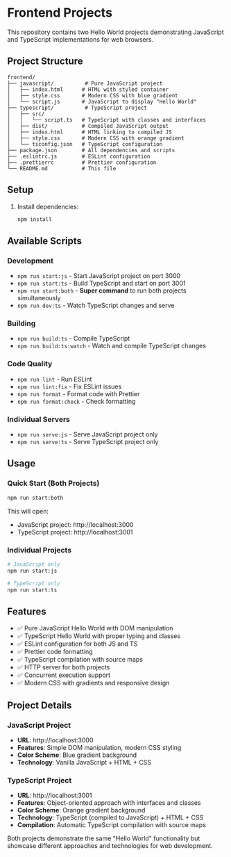 # Frontend Projects

This repository contains two Hello World projects demonstrating JavaScript and TypeScript implementations for web browsers.

## Project Structure

```
frontend/
├── javascript/          # Pure JavaScript project
│   ├── index.html      # HTML with styled container
│   ├── style.css       # Modern CSS with blue gradient
│   └── script.js       # JavaScript to display "Hello World"
├── typescript/          # TypeScript project
│   ├── src/
│   │   └── script.ts   # TypeScript with classes and interfaces
│   ├── dist/           # Compiled JavaScript output
│   ├── index.html      # HTML linking to compiled JS
│   ├── style.css       # Modern CSS with orange gradient
│   └── tsconfig.json   # TypeScript configuration
├── package.json        # All dependencies and scripts
├── .eslintrc.js        # ESLint configuration
├── .prettierrc         # Prettier configuration
└── README.md           # This file
```

## Setup

1. Install dependencies:
   ```bash
   npm install
   ```

## Available Scripts

### Development

- `npm run start:js` - Start JavaScript project on port 3000
- `npm run start:ts` - Build TypeScript and start on port 3001
- `npm run start:both` - **Super command** to run both projects simultaneously
- `npm run dev:ts` - Watch TypeScript changes and serve

### Building

- `npm run build:ts` - Compile TypeScript
- `npm run build:ts:watch` - Watch and compile TypeScript changes

### Code Quality

- `npm run lint` - Run ESLint
- `npm run lint:fix` - Fix ESLint issues
- `npm run format` - Format code with Prettier
- `npm run format:check` - Check formatting

### Individual Servers

- `npm run serve:js` - Serve JavaScript project only
- `npm run serve:ts` - Serve TypeScript project only

## Usage

### Quick Start (Both Projects)

```bash
npm run start:both
```

This will open:
- JavaScript project: http://localhost:3000
- TypeScript project: http://localhost:3001

### Individual Projects

```bash
# JavaScript only
npm run start:js

# TypeScript only
npm run start:ts
```

## Features

- ✅ Pure JavaScript Hello World with DOM manipulation
- ✅ TypeScript Hello World with proper typing and classes
- ✅ ESLint configuration for both JS and TS
- ✅ Prettier code formatting
- ✅ TypeScript compilation with source maps
- ✅ HTTP server for both projects
- ✅ Concurrent execution support
- ✅ Modern CSS with gradients and responsive design

## Project Details

### JavaScript Project
- **URL**: http://localhost:3000
- **Features**: Simple DOM manipulation, modern CSS styling
- **Color Scheme**: Blue gradient background
- **Technology**: Vanilla JavaScript + HTML + CSS

### TypeScript Project
- **URL**: http://localhost:3001
- **Features**: Object-oriented approach with interfaces and classes
- **Color Scheme**: Orange gradient background  
- **Technology**: TypeScript (compiled to JavaScript) + HTML + CSS
- **Compilation**: Automatic TypeScript compilation with source maps

Both projects demonstrate the same "Hello World" functionality but showcase different approaches and technologies for web development.
